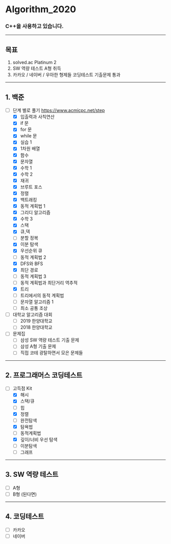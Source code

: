 # Algorithm_2020 
### C++을 사용하고 있습니다.
---------------------
## 목표
1. solved.ac Platinum 2
2. SW 역량 테스트 A형 취득
3. 카카오 / 네이버 / 우아한 형제들 코딩테스트 기출문제 통과
-----------------------
## 1. 백준
- [ ] 단계 별로 풀기 https://www.acmicpc.net/step
	- [x] 입출력과 사칙연산
	- [x] if 문
	- [x] for 문
	- [x] while 문
	- [x] 실습 1
	- [x] 1차원 배열
	- [x] 함수
	- [x] 문자열
	- [x] 수학 1
	- [x] 수학 2
	- [x] 재귀
	- [x] 브루트 포스
	- [x] 정렬
	- [x] 백트래킹
	- [x] 동적 계획법 1
	- [x] 그리디 알고리즘
	- [x] 수학 3
	- [x] 스택
	- [x] 큐,덱
	- [ ] 분할 정복
	- [x] 이분 탐색
	- [x] 우선순위 큐
	- [ ] 동적 계획법 2
	- [x] DFS와 BFS
	- [x] 최단 경로
	- [ ] 동적 계획법 3
	- [ ] 동적 계획법과 최단거리 역추적
	- [x] 트리
	- [ ] 트리에서의 동적 계획법
	- [ ] 문자열 알고리즘 1
	- [ ] 최소 공통 조상
- [ ] 대학교 알고리즘 대회
	- [ ] 2019 한양대학교
	- [ ] 2018 한양대학교
- [ ] 문제집
	- [ ] 삼성 SW 역량 테스트 기출 문제
	- [ ] 삼성 A형 기출 문제
	- [ ] 직접 코테 광탈하면서 모은 문제들
 -------------------------
 ## 2. 프로그래머스 코딩테스트
 - [ ] 고득점 Kit
	- [x] 해시
	- [x] 스택/큐
	- [ ] 힙
	- [x] 정렬
	- [ ] 완전탐색
	- [x] 탐욕법
	- [ ] 동적계획법
	- [x] 깊이/너비 우선 탐색
	- [ ] 이분탐색
	- [ ] 그래프
 -------------------------
 ## 3. SW 역량 테스트
- [ ] A형
- [ ] B형 (된다면)
---------------------------
## 4. 코딩테스트
- [ ] 카카오
- [ ] 네이버